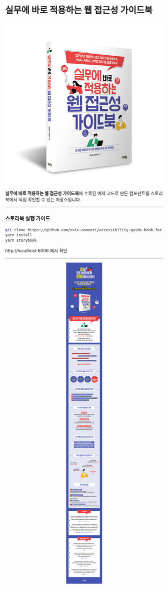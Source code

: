 # 실무에 바로 적용하는 웹 접근성 가이드북

<div align="center">
  <img width="500" src="./src/img/cover.jpg" />
</div>

**실무에 바로 적용하는 웹 접근성 가이드북**에 수록된 예제 코드로 만든 컴포넌트를 스토리북에서 직접 확인할 수 있는 저장소입니다.

---

### 스토리북 실행 가이드

```bash
git clone https://github.com/evie-ooooori/accessibility-guide-book-for-component.git
yarn install
yarn storybook
```

http://localhost:6006 에서 확인

---

<div align="center">
  <img src="./src/img/promotion.jpg" />
</div>
